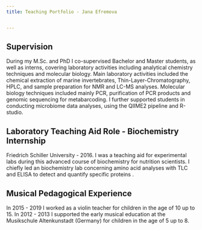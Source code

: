 ```yaml
---
title: Teaching Portfolio - Jana Efremova


---
```


## Supervision

During my M.Sc. and PhD I co-supervised Bachelor and Master students, as well as interns, covering laboratory activities including analytical chemistry techniques and molecular biology. Main laboratory activities included the chemical extraction of marine invertebrates, Thin-Layer-Chromatography, HPLC, and sample preparation for NMR and LC-MS analyses. Molecular biology techniques included mainly PCR, purification of PCR products and genomic sequencing for metabarcoding. I further supported students in conducting microbiome data analyses, using the QIIME2 pipeline and R-studio.

## Laboratory Teaching Aid Role - Biochemistry Internship

Friedrich Schiller University - 2016. I was a teaching aid for experimental labs during this advanced course of biochemistry for nutrition scientists. I chiefly led an biochemistry lab concerning amino acid analyses with TLC and ELISA to detect and quantify specific proteins .

## Musical Pedagogical Experience

In 2015 - 2019 I worked as a violin teacher for children in the age of 10 up to 15. In 2012 - 2013 I supported the early musical education at the Musikschule Altenkunstadt (Germany) for children in the age of 5 up to 8.